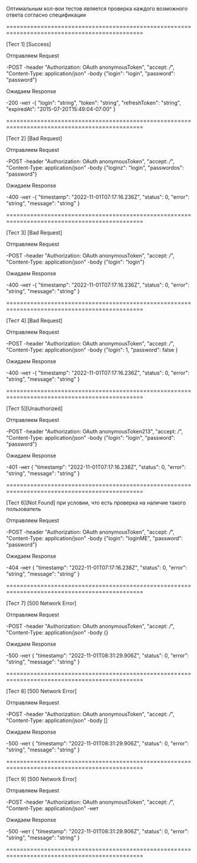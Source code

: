 Оптимальным кол-вои тестов является проверка каждого возможного ответа согласно спецификации 

==============================================================================================

[Тест 1] [Success]

Отправляем Request

-POST
-header "Authorization: OAuth anonymousToken", "accept: */*", "Content-Type: application/json"
-body {"login": "login", "password": "password"}

Ожидаем Response

-200
-нет
-{
  "login": "string",
  "token": "string",
  "refreshToken": "string",
  "expiredAt": "2015-07-20T15:49:04-07:00"
}

==============================================================================================

[Тест 2] [Bad Request]

Отправляем Request

-POST
-header "Authorization: OAuth anonymousToken", "accept: */*", "Content-Type: application/json"
-body {"loginz": "login", "passwordos": "password"}

Ожидаем Response

-400
-нет
-{
  "timestamp": "2022-11-01T07:17:16.236Z",
  "status": 0,
  "error": "string",
  "message": "string"
}

==============================================================================================


[Тест 3] [Bad Request]

Отправляем Request

-POST
-header "Authorization: OAuth anonymousToken", "accept: */*", "Content-Type: application/json"
-body {"login": "login"}

Ожидаем Response

-400
-нет
-{
  "timestamp": "2022-11-01T07:17:16.236Z",
  "status": 0,
  "error": "string",
  "message": "string"
}

==============================================================================================


[Тест 4] [Bad Request]

Отправляем Request

-POST
-header "Authorization: OAuth anonymousToken", "accept: */*", "Content-Type: application/json"
-body {"login": 1, "password": false }

Ожидаем Response

-400
-нет
-{
  "timestamp": "2022-11-01T07:17:16.236Z",
  "status": 0,
  "error": "string",
  "message": "string"
}

==============================================================================================

[Тест 5][Unauthorized]

Отправляем Request

-POST
-header "Authorization: OAuth anonymousToken213", "accept: */*", "Content-Type: application/json"
-body {"login": "login", "password": "password"}

Ожидаем Response

-401
-нет
{
  "timestamp": "2022-11-01T07:17:16.238Z",
  "status": 0,
  "error": "string",
  "message": "string"
}

==============================================================================================


[Тест 6][Not Found] при условии, что есть проверка на наличие такого пользователь

Отправляем Request

-POST
-header "Authorization: OAuth anonymousToken", "accept: */*", "Content-Type: application/json"
-body {"login": "loginME", "password": "password"}

Ожидаем Response

-404
-нет
{
  "timestamp": "2022-11-01T07:17:16.238Z",
  "status": 0,
  "error": "string",
  "message": "string"
}

==============================================================================================


[Тест 7] [500 Network Error]

Отправляем Request

-POST
-header "Authorization: OAuth anonymousToken", "accept: */*", "Content-Type: application/json"
-body {}

Ожидаем Response

-500
-нет
{
  "timestamp": "2022-11-01T08:31:29.906Z",
  "status": 0,
  "error": "string",
  "message": "string"
}

==============================================================================================

[Тест 8] [500 Network Error]

Отправляем Request

-POST
-header "Authorization: OAuth anonymousToken", "accept: */*", "Content-Type: application/json"
-body []

Ожидаем Response

-500
-нет
{
  "timestamp": "2022-11-01T08:31:29.906Z",
  "status": 0,
  "error": "string",
  "message": "string"
}

==============================================================================================

[Тест 9] [500 Network Error]

Отправляем Request

-POST
-header "Authorization: OAuth anonymousToken", "accept: */*", "Content-Type: application/json"
-нет

Ожидаем Response

-500
-нет
{
  "timestamp": "2022-11-01T08:31:29.906Z",
  "status": 0,
  "error": "string",
  "message": "string"
}

==============================================================================================
